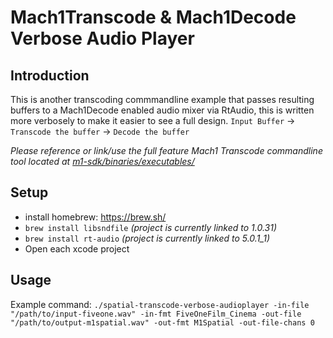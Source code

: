 # Mach1Transcode & Mach1Decode Verbose Audio Player

## Introduction
This is another transcoding commmandline example that passes resulting buffers to a Mach1Decode enabled audio mixer via RtAudio, this is written more verbosely to make it easier to see a full design.
`Input Buffer` -> `Transcode the buffer` -> `Decode the buffer`

_Please reference or link/use the full feature Mach1 Transcode commandline tool located at [m1-sdk/binaries/executables/](https://github.com/Mach1Studios/m1-sdk/tree/master/binaries/executables)_

## Setup
 - install homebrew: https://brew.sh/
 - `brew install libsndfile` _(project is currently linked to 1.0.31)_
 - `brew install rt-audio` _(project is currently linked to 5.0.1_1)_
 - Open each xcode project

## Usage
Example command:
`./spatial-transcode-verbose-audioplayer -in-file "/path/to/input-fiveone.wav" -in-fmt FiveOneFilm_Cinema -out-file "/path/to/output-m1spatial.wav" -out-fmt M1Spatial -out-file-chans 0`
